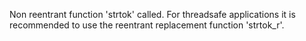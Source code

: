Non reentrant function 'strtok' called. For threadsafe applications it is recommended to use the reentrant replacement function 'strtok_r'.